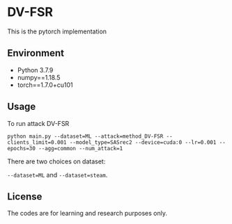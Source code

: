 # DV-FSR

This is the pytorch implementation 

## Environment
+ Python 3.7.9
+ numpy==1.18.5
+ torch==1.7.0+cu101


## Usage

To run attack DV-FSR

`python main.py --dataset=ML --attack=method_DV-FSR --clients_limit=0.001 --model_type=SASrec2 --device=cuda:0 --lr=0.001 --epochs=30 --agg=common --num_attack=1`

There are two choices on dataset:

`--dataset=ML` and `--dataset=steam`.



## License
The codes are for learning and research purposes only.

